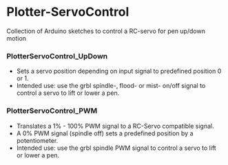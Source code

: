 # Plotter-ServoControl
Collection of Arduino sketches to control a RC-servo for pen up/down motion

### PlotterServoControl_UpDown 
* Sets a servo position depending on input signal to predefined position 0 or 1.
* Intended use: use the grbl spindle-, flood- or mist- on/off signal to control a servo to lift or lower a pen.


### PlotterServoControl_PWM 
* Translates a 1% - 100% PWM signal to a RC-Servo compatible signal.
* A 0% PWM signal (spindle off) sets a predefined position by a potentiometer.
* Intended use: use the grbl spindle PWM signal to control a servo to lift or lower a pen.
